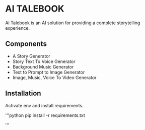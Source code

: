 # AI TALEBOOK

Ai Talebook is an AI solution for providing a complete storytelling experience.

## Components

- A Story Generator
- Story Text To Voice Generator
- Background Music Generator
- Text to Prompt to Image Generator
- Image, Music, Voice To Video Generator

## Installation

Activate env and install requirements.

'''python
pip install -r requirements.txt

'''

